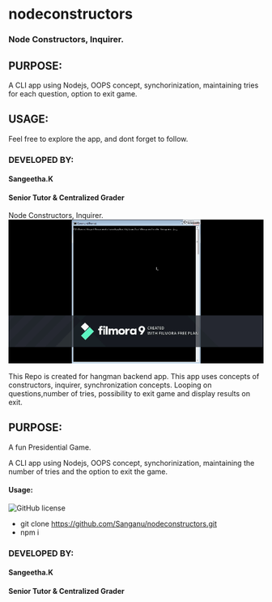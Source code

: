 # nodeconstructors
### Node Constructors, Inquirer.

## PURPOSE:

A  CLI app using Nodejs, OOPS concept, synchorinization, maintaining tries for each question, option to exit game.

## USAGE: 
Feel free to explore the app, and dont forget to follow.

### DEVELOPED BY:
#### Sangeetha.K
#### Senior Tutor & Centralized Grader

Node Constructors, Inquirer.
![Gifs](https://github.com/Sanganu/hjtsmclss/blob/master/Hangman/President.gif)

This Repo is created for hangman backend app. This app uses concepts of constructors, inquirer, synchronization concepts. Looping on questions,number of tries, possibility to exit game and display results on exit.

## PURPOSE:
A fun Presidential Game.

A  CLI app using Nodejs, OOPS concept, synchorinization, maintaining the number of tries and the option to exit the game.



#### Usage:
![GitHub license](https://img.shields.io/badge/license-MIT-red.svg)

* git clone https://github.com/Sanganu/nodeconstructors.git
* npm i


### DEVELOPED BY:
#### Sangeetha.K
#### Senior Tutor & Centralized Grader
